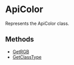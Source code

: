 # ApiColor

Represents the ApiColor class.

## Methods

- [GetRGB](./Methods/GetRGB.md)
- [GetClassType](./Methods/GetClassType.md)
